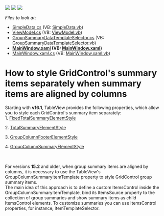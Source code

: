 <!-- default badges list -->
![](https://img.shields.io/endpoint?url=https://codecentral.devexpress.com/api/v1/VersionRange/128653230/14.2.3%2B)
[![](https://img.shields.io/badge/Open_in_DevExpress_Support_Center-FF7200?style=flat-square&logo=DevExpress&logoColor=white)](https://supportcenter.devexpress.com/ticket/details/E4998)
[![](https://img.shields.io/badge/📖_How_to_use_DevExpress_Examples-e9f6fc?style=flat-square)](https://docs.devexpress.com/GeneralInformation/403183)
<!-- default badges end -->
<!-- default file list -->
*Files to look at*:

* [SimpleData.cs](./CS/DXSample/Data/SimpleData.cs) (VB: [SimpleData.vb](./VB/DXSample/Data/SimpleData.vb))
* [ViewModel.cs](./CS/DXSample/Data/ViewModel.cs) (VB: [ViewModel.vb](./VB/DXSample/Data/ViewModel.vb))
* [GroupSummaryDataTemplateSelector.cs](./CS/DXSample/GroupSummaryDataTemplateSelector.cs) (VB: [GroupSummaryDataTemplateSelector.vb](./VB/DXSample/GroupSummaryDataTemplateSelector.vb))
* **[MainWindow.xaml](./CS/DXSample/MainWindow.xaml) (VB: [MainWindow.xaml](./VB/DXSample/MainWindow.xaml))**
* [MainWindow.xaml.cs](./CS/DXSample/MainWindow.xaml.cs) (VB: [MainWindow.xaml.vb](./VB/DXSample/MainWindow.xaml.vb))
<!-- default file list end -->
# How to style GridControl's summary items separately when summary items are aligned by columns


<p>Starting with <strong>v16.1</strong>, TableView provides the following properties, which allow you to style each GridControl's summary item separately:<br>1. <a href="https://documentation.devexpress.com/WPF/DevExpressXpfGridDataViewBase_FixedTotalSummaryElementStyletopic.aspx">FixedTotalSummaryElementStyle</a></p>
<p>2. <a href="https://documentation.devexpress.com/WPF/DevExpressXpfGridDataViewBase_TotalSummaryElementStyletopic.aspx">TotalSummaryElementStyle</a></p>
<p>3. <a href="https://documentation.devexpress.com/WPF/DevExpressXpfGridTableView_GroupColumnFooterElementStyletopic.aspx">GroupColumnFooterElementStyle</a></p>
<p>4. <a href="https://documentation.devexpress.com/WPF/DevExpressXpfGridGridViewBase_GroupColumnSummaryElementStyletopic.aspx">GroupColumnSummaryElementStyle</a></p>
<p><br><br>For versions <strong>15.2</strong> and older, when group summary items are aligned by columns, it is necessary to use the TableView's GroupColumnSummaryItemTemplate property to style GridControl group summary items. <br>The main idea of this approach is to define a custom ItemsControl inside the GroupColumnSummaryItemTemplate, bind its ItemsSource property to the collection of group summaries and show summary items as child ItemsControl elements. To customize summaries you can use ItemsControl properties, for instance, ItemTemplateSelector.<br><br></p>

<br/>


